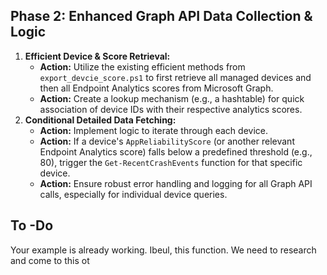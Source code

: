 ## Phase 2: Enhanced Graph API Data Collection & Logic

1.  **Efficient Device & Score Retrieval:**
    *   **Action:** Utilize the existing efficient methods from `export_devcie_score.ps1` to first retrieve all managed devices and then all Endpoint Analytics scores from Microsoft Graph.
    *   **Action:** Create a lookup mechanism (e.g., a hashtable) for quick association of device IDs with their respective analytics scores.
2.  **Conditional Detailed Data Fetching:**
    *   **Action:** Implement logic to iterate through each device.
    *   **Action:** If a device's `AppReliabilityScore` (or another relevant Endpoint Analytics score) falls below a predefined threshold (e.g., 80), trigger the `Get-RecentCrashEvents` function for that specific device.
    *   **Action:** Ensure robust error handling and logging for all Graph API calls, especially for individual device queries.

## To -Do
Your example is already working. Ibeul, this function. We need to research and come to this ot